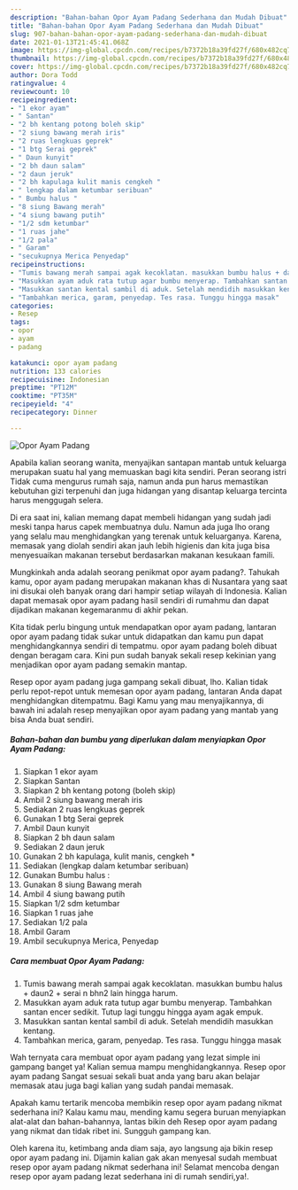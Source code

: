 ```yaml
---
description: "Bahan-bahan Opor Ayam Padang Sederhana dan Mudah Dibuat"
title: "Bahan-bahan Opor Ayam Padang Sederhana dan Mudah Dibuat"
slug: 907-bahan-bahan-opor-ayam-padang-sederhana-dan-mudah-dibuat
date: 2021-01-13T21:45:41.068Z
image: https://img-global.cpcdn.com/recipes/b7372b18a39fd27f/680x482cq70/opor-ayam-padang-foto-resep-utama.jpg
thumbnail: https://img-global.cpcdn.com/recipes/b7372b18a39fd27f/680x482cq70/opor-ayam-padang-foto-resep-utama.jpg
cover: https://img-global.cpcdn.com/recipes/b7372b18a39fd27f/680x482cq70/opor-ayam-padang-foto-resep-utama.jpg
author: Dora Todd
ratingvalue: 4
reviewcount: 10
recipeingredient:
- "1 ekor ayam"
- " Santan"
- "2 bh kentang potong boleh skip"
- "2 siung bawang merah iris"
- "2 ruas lengkuas geprek"
- "1 btg Serai geprek"
- " Daun kunyit"
- "2 bh daun salam"
- "2 daun jeruk"
- "2 bh kapulaga kulit manis cengkeh "
- " lengkap dalam ketumbar seribuan"
- " Bumbu halus "
- "8 siung Bawang merah"
- "4 siung bawang putih"
- "1/2 sdm ketumbar"
- "1 ruas jahe"
- "1/2 pala"
- " Garam"
- "secukupnya Merica Penyedap"
recipeinstructions:
- "Tumis bawang merah sampai agak kecoklatan. masukkan bumbu halus + daun2 + serai n bhn2 lain hingga harum."
- "Masukkan ayam aduk rata tutup agar bumbu menyerap. Tambahkan santan encer sedikit. Tutup lagi tunggu hingga ayam agak empuk."
- "Masukkan santan kental sambil di aduk. Setelah mendidih masukkan kentang."
- "Tambahkan merica, garam, penyedap. Tes rasa. Tunggu hingga masak"
categories:
- Resep
tags:
- opor
- ayam
- padang

katakunci: opor ayam padang 
nutrition: 133 calories
recipecuisine: Indonesian
preptime: "PT12M"
cooktime: "PT35M"
recipeyield: "4"
recipecategory: Dinner

---
```



![Opor Ayam Padang](https://img-global.cpcdn.com/recipes/b7372b18a39fd27f/680x482cq70/opor-ayam-padang-foto-resep-utama.jpg)

Apabila kalian seorang wanita, menyajikan santapan mantab untuk keluarga merupakan suatu hal yang memuaskan bagi kita sendiri. Peran seorang istri Tidak cuma mengurus rumah saja, namun anda pun harus memastikan kebutuhan gizi terpenuhi dan juga hidangan yang disantap keluarga tercinta harus menggugah selera.

Di era  saat ini, kalian memang dapat membeli hidangan yang sudah jadi meski tanpa harus capek membuatnya dulu. Namun ada juga lho orang yang selalu mau menghidangkan yang terenak untuk keluarganya. Karena, memasak yang diolah sendiri akan jauh lebih higienis dan kita juga bisa menyesuaikan makanan tersebut berdasarkan makanan kesukaan famili. 



Mungkinkah anda adalah seorang penikmat opor ayam padang?. Tahukah kamu, opor ayam padang merupakan makanan khas di Nusantara yang saat ini disukai oleh banyak orang dari hampir setiap wilayah di Indonesia. Kalian dapat memasak opor ayam padang hasil sendiri di rumahmu dan dapat dijadikan makanan kegemaranmu di akhir pekan.

Kita tidak perlu bingung untuk mendapatkan opor ayam padang, lantaran opor ayam padang tidak sukar untuk didapatkan dan kamu pun dapat menghidangkannya sendiri di tempatmu. opor ayam padang boleh dibuat dengan beragam cara. Kini pun sudah banyak sekali resep kekinian yang menjadikan opor ayam padang semakin mantap.

Resep opor ayam padang juga gampang sekali dibuat, lho. Kalian tidak perlu repot-repot untuk memesan opor ayam padang, lantaran Anda dapat menghidangkan ditempatmu. Bagi Kamu yang mau menyajikannya, di bawah ini adalah resep menyajikan opor ayam padang yang mantab yang bisa Anda buat sendiri.

<!--inarticleads1-->

##### Bahan-bahan dan bumbu yang diperlukan dalam menyiapkan Opor Ayam Padang:

1. Siapkan 1 ekor ayam
1. Siapkan  Santan
1. Siapkan 2 bh kentang potong (boleh skip)
1. Ambil 2 siung bawang merah iris
1. Sediakan 2 ruas lengkuas geprek
1. Gunakan 1 btg Serai geprek
1. Ambil  Daun kunyit
1. Siapkan 2 bh daun salam
1. Sediakan 2 daun jeruk
1. Gunakan 2 bh kapulaga, kulit manis, cengkeh *
1. Sediakan  (lengkap dalam ketumbar seribuan)
1. Gunakan  Bumbu halus :
1. Gunakan 8 siung Bawang merah
1. Ambil 4 siung bawang putih
1. Siapkan 1/2 sdm ketumbar
1. Siapkan 1 ruas jahe
1. Sediakan 1/2 pala
1. Ambil  Garam
1. Ambil secukupnya Merica, Penyedap




<!--inarticleads2-->

##### Cara membuat Opor Ayam Padang:

1. Tumis bawang merah sampai agak kecoklatan. masukkan bumbu halus + daun2 + serai n bhn2 lain hingga harum.
1. Masukkan ayam aduk rata tutup agar bumbu menyerap. Tambahkan santan encer sedikit. Tutup lagi tunggu hingga ayam agak empuk.
1. Masukkan santan kental sambil di aduk. Setelah mendidih masukkan kentang.
1. Tambahkan merica, garam, penyedap. Tes rasa. Tunggu hingga masak




Wah ternyata cara membuat opor ayam padang yang lezat simple ini gampang banget ya! Kalian semua mampu menghidangkannya. Resep opor ayam padang Sangat sesuai sekali buat anda yang baru akan belajar memasak atau juga bagi kalian yang sudah pandai memasak.

Apakah kamu tertarik mencoba membikin resep opor ayam padang nikmat sederhana ini? Kalau kamu mau, mending kamu segera buruan menyiapkan alat-alat dan bahan-bahannya, lantas bikin deh Resep opor ayam padang yang nikmat dan tidak ribet ini. Sungguh gampang kan. 

Oleh karena itu, ketimbang anda diam saja, ayo langsung aja bikin resep opor ayam padang ini. Dijamin kalian gak akan menyesal sudah membuat resep opor ayam padang nikmat sederhana ini! Selamat mencoba dengan resep opor ayam padang lezat sederhana ini di rumah sendiri,ya!.

